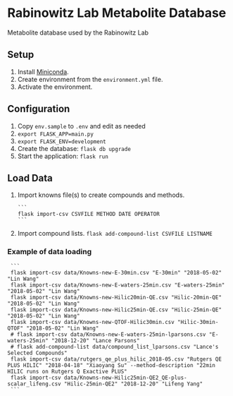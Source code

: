 # Rabinowitz Lab Metabolite Database

Metabolite database used by the Rabinowitz Lab

## Setup

1.  Install [Miniconda](https://conda.io/miniconda.html).
2.  Create environment from the `environment.yml` file.
3.  Activate the environment.

## Configuration

1.  Copy `env.sample` to `.env` and edit as needed
2.  `export FLASK_APP=main.py`
3.  `export FLASK_ENV=development`
4.  Create the database: `flask db upgrade`
5.  Start the application: `flask run`

## Load Data

1.  Import knowns file(s) to create compounds and methods.

        ```
        flask import-csv CSVFILE METHOD DATE OPERATOR
        ```

2.  Import compound lists.
        ```
        flask add-compound-list CSVFILE LISTNAME
        ```

### Example of data loading

     ```
     flask import-csv data/Knowns-new-E-30min.csv "E-30min" "2018-05-02" "Lin Wang"
     flask import-csv data/Knowns-new-E-waters-25min.csv "E-waters-25min" "2018-05-02" "Lin Wang"
     flask import-csv data/Knowns-new-Hilic20min-QE.csv "Hilic-20min-QE" "2018-05-02" "Lin Wang"
     flask import-csv data/Knowns-new-Hilic25min-QE.csv "Hilic-25min-QE" "2018-05-02" "Lin Wang"
     flask import-csv data/Knowns-new-QTOF-Hilic30min.csv "Hilic-30min-QTOF" "2018-05-02" "Lin Wang"
     # flask import-csv data/Knowns-new-E-waters-25min-lparsons.csv "E-waters-25min" "2018-12-20" "Lance Parsons"
     # flask add-compound-list data/compound_list_lparsons.csv "Lance's Selected Compounds"
     flask import-csv data/rutgers_qe_plus_hilic_2018-05.csv "Rutgers QE PLUS HILIC" "2018-04-18" "Xiaoyang Su" --method-description "22min HILIC runs on Rutgers Q Exactive PLUS"
     flask import-csv data/Knowns-new-Hilic25min-QE2_QE-plus-scalar_lifeng.csv "Hilic-25min-QE2" "2018-12-20" "Lifeng Yang"
     ```
